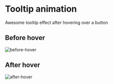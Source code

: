 # Tooltip animation

Awesome tooltip effect after hovering over a button

## Before hover

![before-hover](https://cloud.githubusercontent.com/assets/6425561/16532182/4583693a-3f9e-11e6-945a-979770de8c17.png)

## After hover

![after-hover](https://cloud.githubusercontent.com/assets/6425561/16532216/7fe37ad4-3f9e-11e6-8496-86ef810698a8.png)
